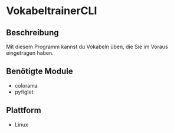 # VokabeltrainerCLI

## Beschreibung
Mit diesem Programm kannst du Vokabeln üben, die Sie im Voraus eingetragen haben.

## Benötigte Module
- colorama
- pyfiglet

## Plattform
- Linux
